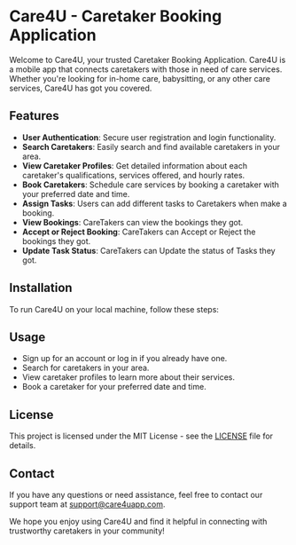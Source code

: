 # Care4U - Caretaker Booking Application

Welcome to Care4U, your trusted Caretaker Booking Application. Care4U is a mobile app that connects caretakers with those in need of care services. Whether you're looking for in-home care, babysitting, or any other care services, Care4U has got you covered.

## Features

- **User Authentication**: Secure user registration and login functionality.
- **Search Caretakers**: Easily search and find available caretakers in your area.
- **View Caretaker Profiles**: Get detailed information about each caretaker's qualifications, services offered, and hourly rates.
- **Book Caretakers**: Schedule care services by booking a caretaker with your preferred date and time.
- **Assign Tasks**: Users can add different tasks to Caretakers when make a booking.
- **View Bookings**: CareTakers can view the bookings they got.
- **Accept or Reject Booking**: CareTakers can Accept or Reject the bookings they got.
- **Update Task Status**: CareTakers can Update the status of Tasks they got.

## Installation

To run Care4U on your local machine, follow these steps:

## Usage

- Sign up for an account or log in if you already have one.
- Search for caretakers in your area.
- View caretaker profiles to learn more about their services.
- Book a caretaker for your preferred date and time.

## License

This project is licensed under the MIT License - see the [LICENSE](LICENSE) file for details.

## Contact

If you have any questions or need assistance, feel free to contact our support team at [support@care4uapp.com](mailto:ravishkadulshan1@gmail.com).

We hope you enjoy using Care4U and find it helpful in connecting with trustworthy caretakers in your community!
